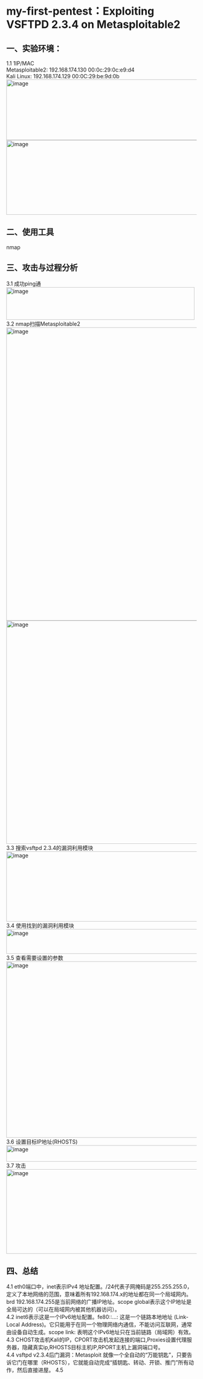 # my-first-pentest：Exploiting VSFTPD 2.3.4 on Metasploitable2
## 一、实验环境：
1.1 1IP/MAC  
Metasploitable2: 192.168.174.130  00:0c:29:0c:e9:d4  
Kali Linux: 192.168.174.129  00:0C:29:be:9d:0b  
<img width="600" height="160" alt="image" src="https://github.com/user-attachments/assets/7e4115b6-46e4-41a9-9d05-c3c1878763a8" />  
<img width="795" height="197" alt="image" src="https://github.com/user-attachments/assets/c05fcb3b-739b-45e2-af64-d9eb5e3cb1b4" />  

## 二、使用工具
nmap  

## 三、攻击与过程分析
3.1 成功ping通  
<img width="498" height="86" alt="image" src="https://github.com/user-attachments/assets/3b454b60-dce6-4674-8c13-756d83349fa1" />  
3.2 nmap扫描Metasploitable2  
<img width="708" height="773" alt="image" src="https://github.com/user-attachments/assets/9f3c541b-9fcc-41eb-8381-f4df1729a919" />  
<img width="616" height="589" alt="image" src="https://github.com/user-attachments/assets/5f3fd658-3baa-4055-ab97-03795a881d18" />  
3.3 搜索vsftpd 2.3.4的漏洞利用模块  
<img width="1202" height="185" alt="image" src="https://github.com/user-attachments/assets/a0dda320-6de0-4a55-99ed-61ce360ab538" />  
3.4 使用找到的漏洞利用模块  
<img width="593" height="65" alt="image" src="https://github.com/user-attachments/assets/24a3de6f-d9ee-4b7d-ad90-db460102743c" />  
3.5 查看需要设置的参数  
<img width="1185" height="465" alt="image" src="https://github.com/user-attachments/assets/83fb922e-f9cc-4088-bc70-9ca60c21240e" />  
3.6 设置目标IP地址(RHOSTS)  
<img width="727" height="43" alt="image" src="https://github.com/user-attachments/assets/22a08b4e-8616-49df-9ee4-5cfe35100306" />  
3.7 攻击  
<img width="1025" height="223" alt="image" src="https://github.com/user-attachments/assets/bfa3cff3-1507-4288-807a-b1f29cb7e9b3" />  


## 四、总结
4.1 eth0端口中，inet表示IPv4 地址配置。/24代表子网掩码是255.255.255.0，定义了本地网络的范围，意味着所有192.168.174.x的地址都在同一个局域网内。brd 192.168.174.255是当前网络的广播IP地址。scope global表示这个IP地址是全局可达的（可以在局域网内被其他机器访问）。  
4.2 inet6表示这是一个IPv6地址配置。fe80::...: 这是一个链路本地地址 (Link-Local Address)。它只能用于在同一个物理网络内通信，不能访问互联网，通常由设备自动生成。scope link: 表明这个IPv6地址只在当前链路（局域网）有效。  
4.3 CHOST攻击机Kali的IP，CPORT攻击机发起连接的端口,Proxies设置代理服务器，隐藏真实ip,RHOSTS目标主机IP,RPORT主机上漏洞端口号。  
4.4 vsftpd v2.3.4后门漏洞：Metasploit 就像一个全自动的“万能钥匙”，只要告诉它门在哪里（RHOSTS），它就能自动完成“插钥匙、转动、开锁、推门”所有动作，然后直接进屋。
4.5 

